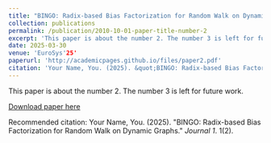 ```yaml
---
title: "BINGO: Radix-based Bias Factorization for Random Walk on Dynamic Graphs"
collection: publications
permalink: /publication/2010-10-01-paper-title-number-2
excerpt: 'This paper is about the number 2. The number 3 is left for future work.'
date: 2025-03-30
venue: 'EuroSys'25'
paperurl: 'http://academicpages.github.io/files/paper2.pdf'
citation: 'Your Name, You. (2025). &quot;BINGO: Radix-based Bias Factorization for Random Walk on Dynamic Graphs.&quot; <i>Journal 1</i>. 1(2).'
---
```

This paper is about the number 2. The number 3 is left for future work.

[Download paper here](http://academicpages.github.io/files/paper2.pdf)

Recommended citation: Your Name, You. (2025). "BINGO: Radix-based Bias Factorization for Random Walk on Dynamic Graphs." <i>Journal 1</i>. 1(2).
